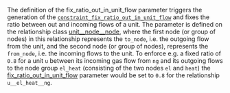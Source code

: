 The definition of the fix\_ratio\_out\_in\_unit\_flow parameter triggers the generation of the [`constraint_fix_ratio_out_in_unit_flow`](#Fixed-ratio-between-output-and-input-unit-flows) and fixes the ratio between out and incoming flows of a unit. The parameter is defined on the relationship class [unit\_\_node\_\_node](@ref), where the first node (or group of nodes) in this relationship represents the `to_node`, i.e. the outgoing flow from the unit, and the second node (or group of nodes), represents the `from_node`, i.e. the incoming flows to the unit.
To enforce e.g. a fixed ratio of `0.8` for a unit `u` between its incoming gas flow from `ng` and its outgoing flows to the node group `el_heat` (consisting of the two nodes `el` and `heat`) the [fix\_ratio\_out\_in\_unit\_flow](@ref) parameter would be set to `0.8` for the relationship `u__el_heat__ng`.
